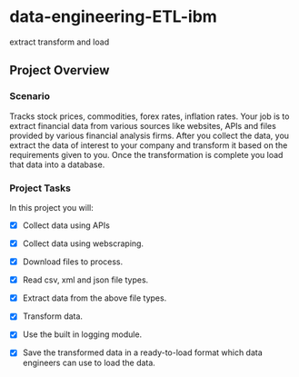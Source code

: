 # data-engineering-ETL-ibm
extract transform and load
## Project Overview
### Scenario
Tracks stock prices, commodities, forex rates, inflation rates.  Your job is to extract financial data from various sources like websites, APIs and files provided by various financial analysis firms. After you collect the data, you extract the data of interest to your company and transform it based on the requirements given to you. Once the transformation is complete you load that data into a database.

### Project Tasks
 In this project you will:

- [x] Collect data using APIs

- [x] Collect data using webscraping.

- [x]  Download files to process.    

- [x]  Read csv, xml and json file types.

- [x]  Extract data from the above file types.

- [x]  Transform data.

- [x]  Use the built in logging module.

- [x]  Save the transformed data in a ready-to-load format which data engineers can use to load the data.


